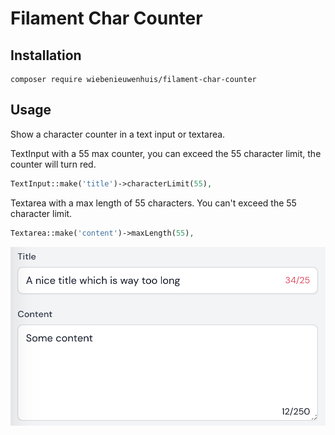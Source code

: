 # Filament Char Counter

## Installation
```
composer require wiebenieuwenhuis/filament-char-counter
```

## Usage

Show a character counter in a text input or textarea.

TextInput with a 55 max counter, you can exceed the 55 character limit, the counter will turn red.
```php
TextInput::make('title')->characterLimit(55),
```

Textarea with a max length of 55 characters. You can't exceed the 55 character limit.
```php
Textarea::make('content')->maxLength(55),
```

![screenshot](screenshot.png)
